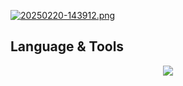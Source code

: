 [![20250220-143912.png](https://i.postimg.cc/NjJxbP6H/20250220-143912.png)](https://postimg.cc/87vWz4np)

## Language & Tools
<p align="center">
  <a href="https://skillicons.dev">
    <img src="https://skillicons.dev/icons?i=c,dart,flutter,git,linux,arch,vscode,android studio,figma" />
  </a>
</p>
